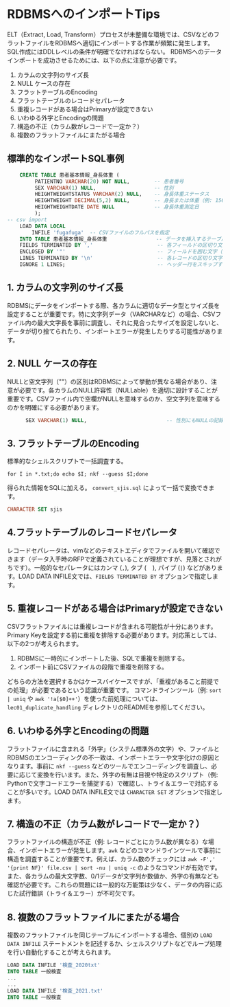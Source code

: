 # RDBMSへのインポートTips

ELT（Extract, Load, Transform）プロセスが未整備な環境では、CSVなどのフラットファイルをRDBMSへ適切にインポートする作業が頻繁に発生します。
SQL作成にはDDLレベルの条件が明確でなければならない。 RDBMSへのデータインポートを成功させるためには、以下の点に注意が必要です。

1. カラムの文字列のサイズ長
2. NULL ケースの存在
3. フラットテーブルのEncoding
4. フラットテーブルのレコードセパレータ
5. 重複レコードがある場合はPrimaryが設定できない
6. いわゆる外字とEncodingの問題
7. 構造の不正（カラム数がレコードで一定か？）
8. 複数のフラットファイルにまたがる場合

## 標準的なインポートSQL事例

``` SQL
    CREATE TABLE 患者基本情報_身長体重 (
         PATIENTNO VARCHAR(20) NOT NULL,        -- 患者番号
         SEX VARCHAR(1) NULL,                   -- 性別
         HEIGHTWEIGHTSTATUS VARCHAR(2) NULL,    -- 身長体重ステータス
         HEIGHTWEIGHT DECIMAL(5,2) NULL,        -- 身長または体重（例: 156.7）
         HEIGHTWEIGHTDATE DATE NULL             -- 身長体重測定日
         );
-- csv import
    LOAD DATA LOCAL
        INFILE 'fugafuga'  -- CSVファイルのフルパスを指定
    INTO TABLE 患者基本情報_身長体重                -- データを挿入するテーブル名
    FIELDS TERMINATED BY ','                     -- 各フィールドの区切り文字
    ENCLOSED BY '"'                              -- フィールドを囲む文字（例: ダブルクォート）
    LINES TERMINATED BY '\n'                     -- 各レコードの区切り文字（改行コード）
    IGNORE 1 LINES;                              -- ヘッダー行をスキップする場合
```

## 1. カラムの文字列のサイズ長

RDBMSにデータをインポートする際、各カラムに適切なデータ型とサイズ長を設定することが重要です。特に文字列データ（VARCHARなど）の場合、CSVファイル内の最大文字長を事前に調査し、それに見合ったサイズを設定しないと、データが切り捨てられたり、インポートエラーが発生したりする可能性があります。

## 2. NULL ケースの存在

NULLと空文字列（""）の区別はRDBMSによって挙動が異なる場合があり、注意が必要です。各カラムのNULL許容性（NULLable）を適切に設計することが重要です。CSVファイル内で空欄がNULLを意味するのか、空文字列を意味するのかを明確にする必要があります。

```sql
      SEX VARCHAR(1) NULL,                          -- 性別にもNULLの記録があり得る
```

## 3. フラットテーブルのEncoding

標準的なシェルスクリプトで一括調査する。

```shell
for I in *.txt;do echo $I; nkf --guess $I;done
```
得られた情報をSQLに加える。 `convert_sjis.sql` によって一括で変換できます。

```sql
CHARACTER SET sjis
```

## 4.フラットテーブルのレコードセパレータ

レコードセパレータは、vimなどのテキストエディタでファイルを開いて確認できます（データ入手時のRFPで定義されていることが理想ですが、見落とされがちです）。一般的なセパレータにはカンマ (`,`), タブ (`	`), パイプ (`|`) などがあります。LOAD DATA INFILE文では、`FIELDS TERMINATED BY` オプションで指定します。

## 5. 重複レコードがある場合はPrimaryが設定できない

CSVフラットファイルには重複レコードが含まれる可能性が十分にあります。Primary Keyを設定する前に重複を排除する必要があります。対応策としては、以下の2つが考えられます。
1. RDBMSに一時的にインポートした後、SQLで重複を削除する。
2. インポート前にCSVファイルの段階で重複を削除する。

どちらの方法を選択するかはケースバイケースですが、「重複があること前提での処理」が必要であるという認識が重要です。 コマンドラインツール（例: `sort | uniq` や `awk '!a[$0]++'`）を使った前処理については、`lec01_duplicate_handling` ディレクトリのREADMEを参照してください。

## 6. いわゆる外字とEncodingの問題

フラットファイルに含まれる「外字」（システム標準外の文字）や、ファイルとRDBMSのエンコーディングの不一致は、インポートエラーや文字化けの原因となります。事前に `nkf --guess` などのツールでエンコーディングを調査し、必要に応じて変換を行います。また、外字の有無は目視や特定のスクリプト（例: Pythonで文字コードエラーを捕捉する）で確認し、トライ＆エラーで対応することが多いです。LOAD DATA INFILE文では `CHARACTER SET` オプションで指定します。

## 7. 構造の不正（カラム数がレコードで一定か？）

フラットファイルの構造が不正（例: レコードごとにカラム数が異なる）な場合、インポートエラーが発生します。`awk` などのコマンドラインツールで事前に構造を調査することが重要です。例えば、カラム数のチェックには `awk -F',' '{print NF}' file.csv | sort -nu | uniq -c` のようなコマンドが有効です。また、各カラムの最大文字数、0/1データが文字列か数値か、外字の有無なども確認が必要です。これらの問題には一般的な万能策は少なく、データの内容に応じた試行錯誤（トライ＆エラー）が不可欠です。

## 8. 複数のフラットファイルにまたがる場合

複数のフラットファイルを同じテーブルにインポートする場合、個別の `LOAD DATA INFILE` ステートメントを記述するか、シェルスクリプトなどでループ処理を行い自動化することが考えられます。

```sql
LOAD DATA INFILE '検査_2020txt'
INTO TABLE 一般検査
...
...
LOAD DATA INFILE '検査_2021.txt'
INTO TABLE 一般検査
```
